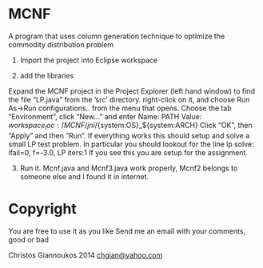 MCNF
====

A program that uses column generation technique to optimize the commodity distribution problem


1. Import the project into Eclipse workspace

2. add the libraries

Expand the MCNF project in the Project Explorer (left hand window) to find the file
“LP.java” from the ’src’ directory. right-click on it, and choose Run As→Run configurations.. 
from the menu that opens. Choose the tab “Environment”, click “New...” and enter
Name: PATH
Value: ${workspace_loc:/MCNF}/jni/${system:OS}_${system:ARCH}
Click “OK”, then “Apply” and then “Run”.
If everything works this should setup and solve a small LP test problem. In particular you
should lookout for the line
lp solve: ifail=0, f=-3.0, LP iters:1
If you see this you are setup for the assignment.

3. Run it. Mcnf.java and Mcnf3.java work properly, Mcnf2 belongs to someone else and I found it in internet.

Copyright
========================================================================
You are free to use it as you like
Send me an email with your comments, good or bad

Christos Giannoukos 2014
chgian@yahoo.com
